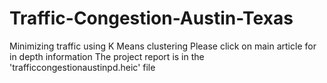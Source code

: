# Traffic-Congestion-Austin-Texas
Minimizing traffic using K Means clustering
Please click on main article for in depth information
The project report is in the 'trafficcongestionaustinpd.heic' file 
